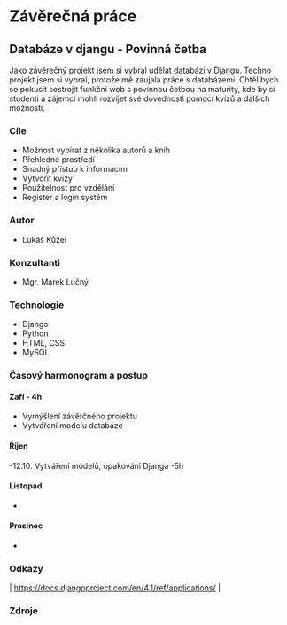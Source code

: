 # Závěrečná práce
## Databáze v djangu - Povinná četba
Jako závěrečný projekt jsem si vybral udělat databázi v Djangu. Techno projekt jsem si vybral, protože mě zaujala práce s databázemi. Chtěl bych se pokusit sestrojit funkční web s povinnou četbou na maturity, kde by si studenti a zájemci mohli rozvíjet své dovednosti pomocí kvízů a dalších možností. 
### Cíle
- Možnost vybírat z několika autorů a knih
- Přehledné prostředí
- Snadný přístup k informacím
- Vytvořit kvízy
- Použitelnost pro vzdělání
- Register a login systém

### Autor
- Lukáš Kůžel
### Konzultanti
- Mgr. Marek Lučný

### Technologie
- Django
- Python
- HTML, CSS
- MySQL

### Časový harmonogram a postup
#### Zaří - 4h
- Vymýšlení závěrčného projektu 
- Vytváření modelu databáze
#### Říjen
-12.10. Vytváření modelů, opakování Djanga -5h
#### Listopad
-
#### Prosinec
-

### Odkazy
| https://docs.djangoproject.com/en/4.1/ref/applications/ |

### Zdroje

